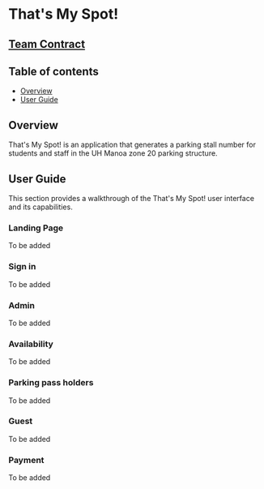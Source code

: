 # That's My Spot!

## <a href="https://docs.google.com/document/d/1dI2cp2C39PllNA3GIXgPYNJfcSU4MNTPIEO2m2xUdVg/edit?usp=sharing">Team Contract</a>

## Table of contents

* [Overview](#overview)
* [User Guide](#user-guide)

## Overview
That's My Spot! is an application that generates a parking stall number for students and staff in the UH Manoa zone 20 parking structure.

## User Guide

This section provides a walkthrough of the That's My Spot! user interface and its capabilities.

### Landing Page

To be added

### Sign in

To be added

### Admin

To be added

### Availability

To be added

### Parking pass holders

To be added

### Guest

To be added

### Payment

To be added
